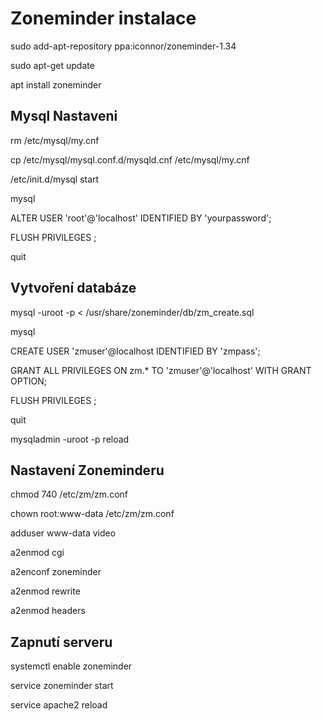 # Zoneminder instalace

sudo add-apt-repository ppa:iconnor/zoneminder-1.34

sudo apt-get update

apt install zoneminder

## Mysql Nastaveni

rm /etc/mysql/my.cnf 

cp /etc/mysql/mysql.conf.d/mysqld.cnf /etc/mysql/my.cnf

/etc/init.d/mysql start

mysql

ALTER USER 'root'@'localhost' IDENTIFIED BY 'yourpassword';

FLUSH PRIVILEGES ;

quit

## Vytvoření databáze 

mysql -uroot -p < /usr/share/zoneminder/db/zm_create.sql

mysql 

CREATE USER 'zmuser'@localhost IDENTIFIED BY 'zmpass'; 

GRANT ALL PRIVILEGES ON zm.* TO 'zmuser'@'localhost' WITH GRANT OPTION; 

FLUSH PRIVILEGES ; 

quit 

mysqladmin -uroot -p reload

## Nastavení Zoneminderu

chmod 740 /etc/zm/zm.conf

chown root:www-data /etc/zm/zm.conf 

adduser www-data video

a2enmod cgi 

a2enconf zoneminder

a2enmod rewrite 

a2enmod headers 

## Zapnutí serveru

systemctl enable zoneminder

service zoneminder start

service apache2 reload
